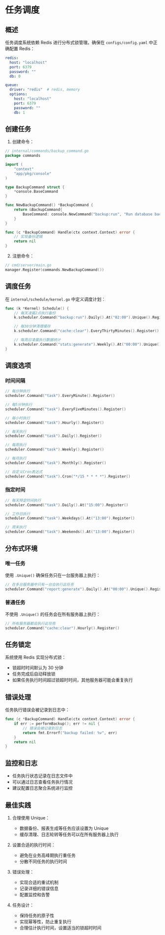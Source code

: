 # 任务调度

## 概述

任务调度系统依赖 Redis 进行分布式锁管理。确保在 `configs/config.yaml` 中正确配置 Redis：

```yaml
redis:
  host: "localhost"
  port: 6379
  password: ""
  db: 0

queue:
  driver: "redis"  # redis, memory
  options:
    host: "localhost"
    port: 6379
    password: ""
    db: 1
```

## 创建任务

1. 创建命令：

```go
// internal/commands/backup_command.go
package commands

import (
    "context"
    "app/pkg/console"
)

type BackupCommand struct {
    *console.BaseCommand
}

func NewBackupCommand() *BackupCommand {
    return &BackupCommand{
        BaseCommand: console.NewCommand("backup:run", "Run database backup"),
    }
}

func (c *BackupCommand) Handle(ctx context.Context) error {
    // 实现备份逻辑
    return nil
}
```

2. 注册命令：

```go
// cmd/server/main.go
manager.Register(commands.NewBackupCommand())
```

## 调度任务

在 `internal/schedule/kernel.go` 中定义调度计划：

```go
func (k *Kernel) Schedule() {
    // 每天凌晨2点执行备份
    k.scheduler.Command("backup:run").Daily().At("02:00").Unique().Register()

    // 每30分钟清理缓存
    k.scheduler.Command("cache:clear").EveryThirtyMinutes().Register()

    // 每周日凌晨执行数据统计
    k.scheduler.Command("stats:generate").Weekly().At("00:00").Unique().Register()
}
```

## 调度选项

### 时间间隔

```go
// 每分钟执行
scheduler.Command("task").EveryMinute().Register()

// 每5分钟执行
scheduler.Command("task").EveryFiveMinutes().Register()

// 每小时执行
scheduler.Command("task").Hourly().Register()

// 每天执行
scheduler.Command("task").Daily().Register()

// 每周执行
scheduler.Command("task").Weekly().Register()

// 每月执行
scheduler.Command("task").Monthly().Register()

// 自定义Cron表达式
scheduler.Command("task").Cron("*/15 * * * *").Register()
```

### 指定时间

```go
// 每天特定时间执行
scheduler.Command("task").Daily().At("15:00").Register()

// 工作日执行
scheduler.Command("task").Weekdays().At("13:00").Register()

// 周末执行
scheduler.Command("task").Weekends().At("13:00").Register()
```

## 分布式环境

### 唯一任务

使用 `.Unique()` 确保任务只在一台服务器上执行：

```go
// 在多台服务器中只有一台会执行此任务
scheduler.Command("report:generate").Daily().At("00:00").Unique().Register()
```

### 普通任务

不使用 `.Unique()` 的任务会在所有服务器上执行：

```go
// 所有服务器都会执行此任务
scheduler.Command("cache:clear").Hourly().Register()
```

## 任务锁定

系统使用 Redis 实现分布式锁：

- 锁超时时间默认为 30 分钟
- 任务完成后自动释放锁
- 如果任务执行时间超过锁超时时间，其他服务器可能会重复执行

## 错误处理

任务执行错误会被记录到日志中：

```go
func (c *BackupCommand) Handle(ctx context.Context) error {
    if err := performBackup(); err != nil {
        // 错误会被记录到日志
        return fmt.Errorf("backup failed: %v", err)
    }
    return nil
}
```

## 监控和日志

- 任务执行状态记录在日志文件中
- 可以通过日志查看任务执行情况
- 建议配置日志聚合系统进行监控

## 最佳实践

1. 合理使用 Unique：
   - 数据备份、报表生成等任务应该设置为 Unique
   - 缓存清理、日志轮转等任务可以在所有服务器上执行

2. 设置合适的执行时间：
   - 避免在业务高峰期执行重任务
   - 分散不同任务的执行时间

3. 错误处理：
   - 实现合适的重试机制
   - 记录详细的错误信息
   - 配置监控和告警

4. 任务设计：
   - 保持任务的原子性
   - 实现幂等性，防止重复执行
   - 合理估计执行时间，设置适当的锁超时时间 